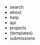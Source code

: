 <!--
List used to define which tabs are shown in the site header. Entries in parentheses create routes to allow access to files in subdirectories but are not displayed
-->

- search
- about
- help
- api
- projects
- (templates)
- submissions
